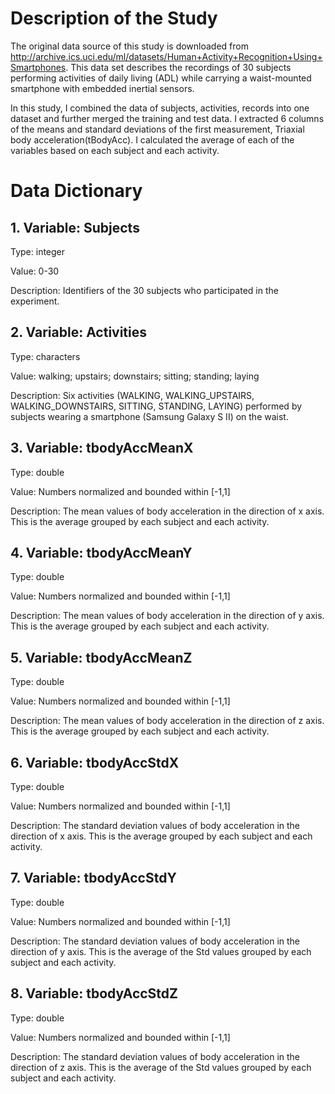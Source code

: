 # Description of the Study

The original data source of this study is downloaded from http://archive.ics.uci.edu/ml/datasets/Human+Activity+Recognition+Using+Smartphones. This data set describes the recordings of 30 subjects performing activities of daily living (ADL) while carrying a waist-mounted smartphone with embedded inertial sensors.

In this study, I combined the data of subjects, activities, records into one dataset and further merged the training and test data. I extracted 6 columns of the means and standard deviations of the first measurement, Triaxial body acceleration(tBodyAcc). I calculated the average of each of the variables based on each subject and each activity.  


# Data Dictionary
## 1. Variable: Subjects

Type: integer

Value: 0-30

Description: Identifiers of the 30 subjects who participated in the experiment.


## 2. Variable: Activities

Type: characters

Value: walking; upstairs; downstairs; sitting; standing; laying

Description: Six activities (WALKING, WALKING_UPSTAIRS, WALKING_DOWNSTAIRS, SITTING, STANDING, LAYING) performed by subjects wearing a smartphone (Samsung Galaxy S II) on the waist.


## 3. Variable: tbodyAccMeanX

Type: double

Value: Numbers normalized and bounded within [-1,1]

Description: The mean values of body acceleration in the direction of x axis. This is the average grouped by each subject and each activity. 


## 4. Variable: tbodyAccMeanY

Type: double

Value: Numbers normalized and bounded within [-1,1]

Description: The mean values of body acceleration in the direction of y axis. This is the average grouped by each subject and each activity. 


## 5. Variable: tbodyAccMeanZ

Type: double

Value: Numbers normalized and bounded within [-1,1]

Description: The mean values of body acceleration in the direction of z axis. This is the average grouped by each subject and each activity. 


## 6. Variable: tbodyAccStdX

Type: double

Value: Numbers normalized and bounded within [-1,1]

Description: The standard deviation values of body acceleration in the direction of x axis. This is the average grouped by each subject and each activity. 


## 7. Variable: tbodyAccStdY

Type: double

Value: Numbers normalized and bounded within [-1,1]

Description: The standard deviation values of body acceleration in the direction of y axis. This is the average of the Std values grouped by each subject and each activity. 

## 8. Variable: tbodyAccStdZ

Type: double

Value: Numbers normalized and bounded within [-1,1]

Description: The standard deviation values of body acceleration in the direction of z axis. This is the average of the Std values grouped by each subject and each activity. 
